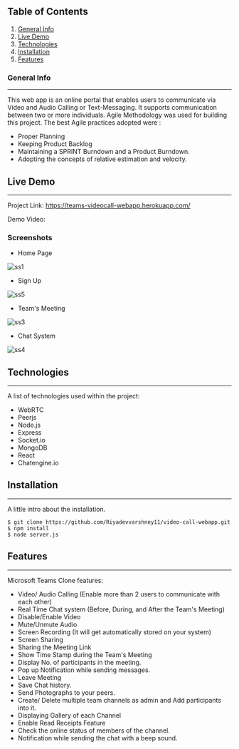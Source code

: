 ## Table of Contents
1. [General Info](#general-info)
2. [Live Demo](#live-demo)
3. [Technologies](#technologies)
4. [Installation](#installation)
5. [Features](#features)
### General Info
***
This web app is an online portal that enables users to communicate via Video and Audio Calling or Text-Messaging. It supports communication between two or more individuals.  Agile Methodology was used for building this project. The best Agile practices adopted were :

* Proper Planning
* Keeping Product Backlog
* Maintaining a SPRINT Burndown and a Product Burndown.
* Adopting the concepts of relative estimation and velocity.

## Live Demo 
***
Project Link: https://teams-videocall-webapp.herokuapp.com/

Demo Video: 

### Screenshots
* Home Page

![ss1](https://user-images.githubusercontent.com/59473485/125424577-ebf7dc8f-e561-42e9-b051-a1e466be3619.png)
* Sign Up

![ss5](https://user-images.githubusercontent.com/59473485/125425454-3f1133a5-a525-4b44-bbb2-e97ef2eb033b.png) 
* Team's Meeting

![ss3](https://user-images.githubusercontent.com/59473485/125424749-ab757a51-e824-40f8-97fe-f7ee7b58da93.png)
* Chat System

![ss4](https://user-images.githubusercontent.com/59473485/125424756-0d24d4e2-bee7-4455-b1a5-7b09de5910d0.png)

## Technologies
***
A list of technologies used within the project:
* WebRTC 
* Peerjs
* Node.js
* Express
* Socket.io
* MongoDB
* React
* Chatengine.io

## Installation
***
A little intro about the installation. 
```
$ git clone https://github.com/Riyadevvarshney11/video-call-webapp.git
$ npm install
$ node server.js
```
## Features
***
Microsoft Teams Clone features:
* Video/ Audio Calling (Enable more than 2 users to communicate with each other)
* Real Time Chat system (Before, During, and After the Team's Meeting)
* Disable/Enable Video
* Mute/Unmute Audio
* Screen Recording (It will get automatically stored on your system)
* Screen Sharing 
* Sharing the Meeting Link
* Show Time Stamp during the Team's Meeting
* Display No. of participants in the meeting.
* Pop up Notification while sending messages.
* Leave Meeting
* Save Chat history.
* Send Photographs to your peers.
* Create/ Delete multiple team channels as admin and Add participants into it.
* Displaying Gallery of each Channel
* Enable Read Receipts Feature
* Check the online status of members of the channel.
* Notification while sending the chat with a beep sound.

## 
